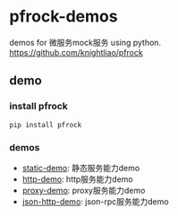 # pfrock-demos

demos for 微服务mock服务 using python. https://github.com/knightliao/pfrock
     
## demo

### install pfrock

    pip install pfrock
    
### demos

- [static-demo](https://github.com/knightliao/pfrock-demos/tree/master/demos/http-demo): 静态服务能力demo 
- [http-demo](https://github.com/knightliao/pfrock-demos/tree/master/demos/http-demo): http服务能力demo
- [proxy-demo](https://github.com/knightliao/pfrock-demos/tree/master/demos/proxy-demo): proxy服务能力demo
- [json-http-demo](https://github.com/knightliao/pfrock-demos/tree/master/demos/json-http-demo): json-rpc服务能力demo
  


